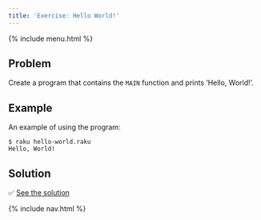 ```yaml
---
title: 'Exercise: Hello World!'
---
```


{% include menu.html %}

## Problem

Create a program that contains the `MAIN` function and prints ‘Hello, World!’.

## Example

An example of using the program:

```console
$ raku hello-world.raku
Hello, World!
```

## Solution

✅ [See the solution](solution)

{% include nav.html %}

